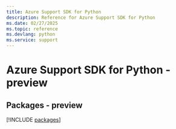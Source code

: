 ```yaml
---
title: Azure Support SDK for Python
description: Reference for Azure Support SDK for Python
ms.date: 02/27/2025
ms.topic: reference
ms.devlang: python
ms.service: support
---
```

# Azure Support SDK for Python - preview
## Packages - preview
[!INCLUDE [packages](support-index.md)]